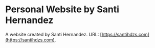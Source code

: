 # Personal Website by Santi Hernandez

A website created by Santi Hernandez. URL: [https://santihdzs.com](https://santihdzs.com).

